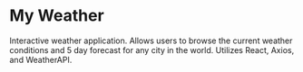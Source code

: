# My Weather

Interactive weather application. Allows users to browse the current weather conditions and 5 day forecast for any city in the world. Utilizes React, Axios, and WeatherAPI.
